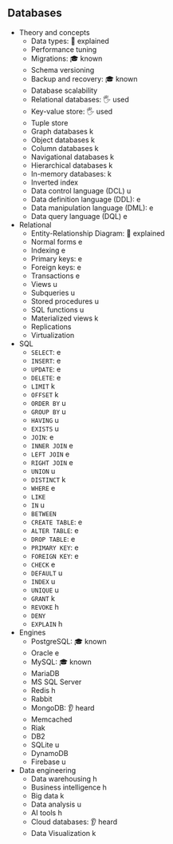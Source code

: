 ## Databases

- Theory and concepts
  - Data types: 🙋 explained
  - Performance tuning
  - Migrations: 🎓 known
  - Schema versioning
  - Backup and recovery: 🎓 known
  - Database scalability
  - Relational databases: 🖐️ used
  - Key-value store: 🖐️ used
  - Tuple store
  - Graph databases k
  - Object databases k
  - Column databases k
  - Navigational databases k
  - Hierarchical databases k
  - In-memory databases: k
  - Inverted index
  - Data control language (DCL) u
  - Data definition language (DDL): e
  - Data manipulation language (DML): e
  - Data query language (DQL) e
- Relational
  - Entity-Relationship Diagram: 🙋 explained
  - Normal forms e
  - Indexing e
  - Primary keys: e
  - Foreign keys: e
  - Transactions e
  - Views u
  - Subqueries u
  - Stored procedures u
  - SQL functions u
  - Materialized views k
  - Replications
  - Virtualization
- SQL
  - `SELECT`: e
  - `INSERT`: e
  - `UPDATE`: e
  - `DELETE`: e
  - `LIMIT` k
  - `OFFSET` k
  - `ORDER BY` u
  - `GROUP BY` u
  - `HAVING` u
  - `EXISTS` u
  - `JOIN`: e
  - `INNER JOIN` e
  - `LEFT JOIN` e
  - `RIGHT JOIN` e
  - `UNION` u
  - `DISTINCT` k
  - `WHERE` e
  - `LIKE`
  - `IN` u
  - `BETWEEN`
  - `CREATE TABLE`: e
  - `ALTER TABLE`: e
  - `DROP TABLE`: e
  - `PRIMARY KEY`: e
  - `FOREIGN KEY`: e
  - `CHECK` e
  - `DEFAULT` u
  - `INDEX` u
  - `UNIQUE` u
  - `GRANT` k
  - `REVOKE` h
  - `DENY`
  - `EXPLAIN` h
- Engines
  - PostgreSQL: 🎓 known
  - Oracle e
  - MySQL: 🎓 known
  - MariaDB
  - MS SQL Server
  - Redis h
  - Rabbit
  - MongoDB: 👂 heard
  - Memcached
  - Riak
  - DB2
  - SQLite u
  - DynamoDB
  - Firebase u
- Data engineering
  - Data warehousing h
  - Business intelligence h
  - Big data k
  - Data analysis u
  - AI tools h
  - Cloud databases: 👂 heard
  - Data Visualization k
